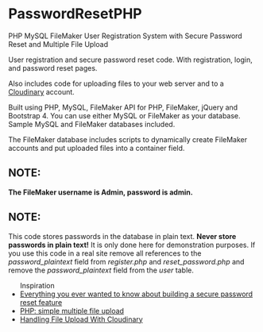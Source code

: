 # PasswordResetPHP
PHP MySQL FileMaker User Registration System with Secure Password Reset and Multiple File Upload

User registration and secure password reset code.
With registration, login, and password reset pages.

Also includes code for uploading files to your web server and to a <a href="https://cloudinary.com/">Cloudinary</a> account.

Built using PHP, MySQL, FileMaker API for PHP, FileMaker, jQuery and Bootstrap 4.
You can use either MySQL or FileMaker as your database. Sample MySQL and FileMaker databases included.

The FileMaker database includes scripts to dynamically create FileMaker accounts and put uploaded files into a container field.


<h2>NOTE:</h2>
<strong>The FileMaker username is Admin, password is admin.</strong>

 
<h2>NOTE:</h2> 
This code stores passwords in the database in plain text. <strong>Never store passwords in plain text!</strong> It is only done here for demonstration purposes. If you use this code in a real site remove all references to the <em>password_plaintext</em> field from <em>register.php</em> and <em>reset_password.php</em> and remove the <em>password_plaintext</em> field from the <em>user</em> table.


<ul>Inspiration
<li><a href="https://www.troyhunt.com/everything-you-ever-wanted-to-know/" target="_blank">Everything you ever wanted to know about building a secure password reset feature</a></li>

<li><a href="https://gist.github.com/N-Porsh/7766039">PHP: simple multiple file upload</a></li>

<li><a href="https://cloudinary.com/blog/file_upload_with_php#handling_file_upload_with_cloudinary
">Handling File Upload With Cloudinary</a></li>
</ul>
